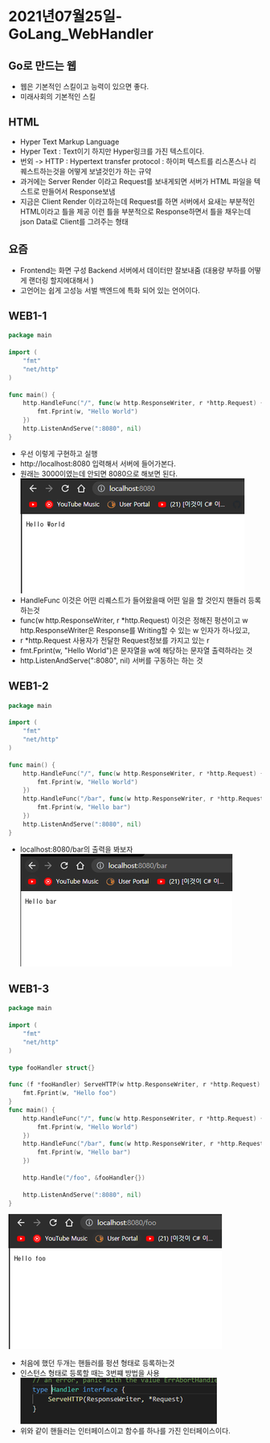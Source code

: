 # 2021년07월25일-GoLang_WebHandler  
## Go로 만드는 웹  
- 웹은 기본적인 스킬이고 능력이 있으면 좋다.   
- 미래사회의 기본적인 스킬  
## HTML  
- Hyper Text Markup Language  
- Hyper Text : Text이기 하지만 Hyper링크를 가진 텍스트이다.  
- 번외 -> HTTP : Hypertext transfer protocol  : 하이퍼 텍스트를 리스폰스나 리퀘스트하는것을 어떻게 보낼것인가 하는 규약  
- 과거에는 Server Render 이라고 Request를 보내게되면 서버가 HTML 파일을 텍스트로 만들어서 Response보냄
- 지금은 Client Render 이라고하는데 Request를 하면 서버에서 요새는 부분적인 HTML이라고 틀을 제공 이런 틀을 부분적으로 Response하면서 틀을 채우는데 json Data로 Client를 그려주는 형태  
## 요즘  
- Frontend는 화면 구성 Backend 서버에서 데이터만 잘보내줌 (대용량 부하를 어떻게 랜더링 할지에대해서 )
- 고언어는 쉽게 고성능 서벌 백엔드에 특화 되어 있는 언어이다.
## WEB1-1  
```go
package main

import (
	"fmt"
	"net/http"
)

func main() {
	http.HandleFunc("/", func(w http.ResponseWriter, r *http.Request) {
		fmt.Fprint(w, "Hello World")
	})
	http.ListenAndServe(":8080", nil)
}
```
- 우선 이렇게 구현하고 실행  
- http://localhost:8080 입력해서 서버에 들어가본다.  
- 원래는 3000이였는데 안되면 8080으로 해보면 된다.   
![image-20210725224523463](2021년07월25일-GoLang_WebHandler.assets/image-20210725224523463.png)  
- HandleFunc 이것은 어떤 리퀘스트가 들어왔을때 어떤 일을 할 것인지 핸들러 등록하는것   
- func(w http.ResponseWriter, r *http.Request)  이것은 정해진 펑션이고  w http.ResponseWriter은 Response를 Writing할 수 있는 w 인자가 하나있고, 
-  r *http.Request 사용자가 전달한 Request정보를 가지고 있는 r   
-  fmt.Fprint(w, "Hello World")은 문자열을 w에 해당하는 문자열 출력하라는 것
-  	http.ListenAndServe(":8080", nil) 서버를 구동하는 하는 것
## WEB1-2  
```go
package main

import (
	"fmt"
	"net/http"
)

func main() {
	http.HandleFunc("/", func(w http.ResponseWriter, r *http.Request) {
		fmt.Fprint(w, "Hello World")
	})
	http.HandleFunc("/bar", func(w http.ResponseWriter, r *http.Request) {
		fmt.Fprint(w, "Hello bar")
	})
	http.ListenAndServe(":8080", nil)
}
```
- localhost:8080/bar의 출력을 봐보자     
![image-20210725225205940](2021년07월25일-GoLang_WebHandler.assets/image-20210725225205940.png)  
## WEB1-3  
``` go
package main

import (
	"fmt"
	"net/http"
)

type fooHandler struct{}

func (f *fooHandler) ServeHTTP(w http.ResponseWriter, r *http.Request) {
	fmt.Fprint(w, "Hello foo")
}
func main() {
	http.HandleFunc("/", func(w http.ResponseWriter, r *http.Request) {
		fmt.Fprint(w, "Hello World")
	})
	http.HandleFunc("/bar", func(w http.ResponseWriter, r *http.Request) {
		fmt.Fprint(w, "Hello bar")
	})

	http.Handle("/foo", &fooHandler{})

	http.ListenAndServe(":8080", nil)
}
```
![image-20210725225555461](2021년07월25일-GoLang_WebHandler.assets/image-20210725225555461.png)  
- 처음에 했던 두개는 핸들러를 펑션 형태로 등록하는것  
- 인스턴스 형태로 등록할 때는 3번쨰 방법을 사용  
![image-20210725225741040](2021년07월25일-GoLang_WebHandler.assets/image-20210725225741040.png)  
- 위와 같이 핸들러는 인터페이스이고 함수를 하나를 가진 인터페이스이다.  